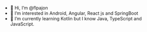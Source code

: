 - 👋 Hi, I’m @flpajon
- 👀 I’m interested in Android, Angular, React js and SpringBoot
- 🌱 I’m currently learning Kotlin but I know Java, TypeScript and JavaScript.

<!---
flpajon/flpajon is a ✨ special ✨ repository because its `README.md` (this file) appears on your GitHub profile.
You can click the Preview link to take a look at your changes.
--->
